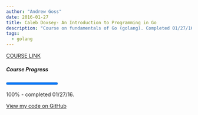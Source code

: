 ```yaml
---
author: "Andrew Goss"
date: 2016-01-27
title: Caleb Doxsey- An Introduction to Programming in Go
description: "Course on fundamentals of Go (golang). Completed 01/27/16."
tags:
  - golang
---
```

<a href="https://www.golang-book.com/books/intro" target="_blank">COURSE LINK</a>

##### Course Progress
<progress max="1.0" value="1.0"></progress>

100% - completed 01/27/16.

<a href="https://github.com/andrewrgoss/golang-book" class="btn" target="_blank">View my code on GitHub</a>